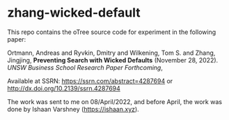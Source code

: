# zhang-wicked-default

This repo contains the oTree source code for experiment in the following paper:

Ortmann, Andreas and Ryvkin, Dmitry and Wilkening, Tom S. and Zhang, Jingjing, **Preventing Search with Wicked Defaults** (November 28, 2022). _UNSW Business School Research Paper Forthcoming_, 

Available at SSRN: https://ssrn.com/abstract=4287694 or http://dx.doi.org/10.2139/ssrn.4287694

The work was sent to me on 08/April/2022, and before April, the work was done by Ishaan Varshney (https://ishaan.xyz).


